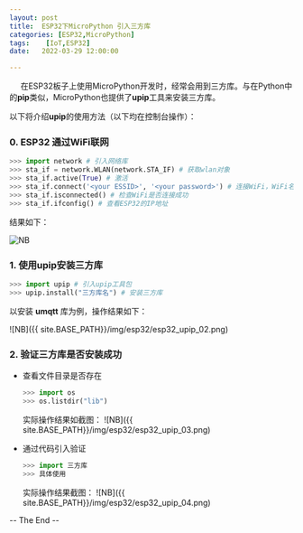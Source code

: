```yaml
---
layout: post
title:  ESP32下MicroPython 引入三方库
categories: [ESP32,MicroPython]
tags:    [IoT,ESP32]
date:   2022-03-29 12:00:00

---
```


      在ESP32板子上使用MicroPython开发时，经常会用到三方库。与在Python中的**pip**类似，MicroPython也提供了**upip**工具来安装三方库。

以下将介绍**upip**的使用方法（以下均在控制台操作）：

### 0. ESP32 通过WiFi联网

```python
>>> import network # 引入网络库
>>> sta_if = network.WLAN(network.STA_IF) # 获取wlan对象
>>> sta_if.active(True) # 激活
>>> sta_if.connect('<your ESSID>', '<your password>') # 连接WiFi，WiFi名字和WiFi密码
>>> sta_if.isconnected() # 检查WiFi是否连接成功
>>> sta_if.ifconfig() # 查看ESP32的IP地址
```

结果如下：

![NB]({{%20site.BASE_PATH}}/img/esp32/esp32_upip_01.png)

### 1. 使用upip安装三方库

```python
>>> import upip # 引入upip工具包
>>> upip.install("三方库名") # 安装三方库
```

以安装 **umqtt** 库为例，操作结果如下：

![NB]({{ site.BASE_PATH}}/img/esp32/esp32_upip_02.png)

### 2. 验证三方库是否安装成功

* 查看文件目录是否存在
  
  ```python
  >>> import os
  >>> os.listdir("lib")
  ```
  实际操作结果如截图：
  ![NB]({{ site.BASE_PATH}}/img/esp32/esp32_upip_03.png)

* 通过代码引入验证
  
  ```python
  >>> import 三方库
  >>> 具体使用
  ```
  实际操作结果截图：
  ![NB]({{ site.BASE_PATH}}/img/esp32/esp32_upip_04.png)
  
  
-- The End --
